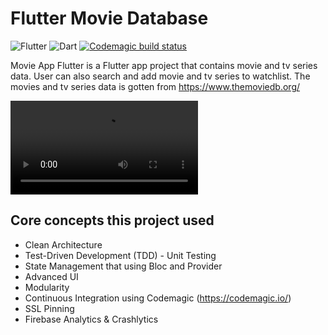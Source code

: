 

# Flutter Movie Database

![Flutter](https://img.shields.io/badge/Flutter-095B9A?logo=flutter&logoColor=white)
![Dart](https://img.shields.io/badge/Dart-25BEFA?logo=dart&logoColor=white)
[![Codemagic build status](https://api.codemagic.io/apps/62cebe0f74aa4a0015d8bc64/62cebe0f74aa4a0015d8bc63/status_badge.svg)](https://codemagic.io/apps/62cebe0f74aa4a0015d8bc64/62cebe0f74aa4a0015d8bc63/latest_build)


Movie App Flutter is a Flutter app project that contains movie and tv series data. User can also search and add movie and tv series to watchlist. 
The movies and tv series data is gotten from https://www.themoviedb.org/

![alt text](assets/demo.mp4)

## Core concepts this project used

* Clean Architecture 
* Test-Driven Development (TDD) - Unit Testing
* State Management that using Bloc and Provider
* Advanced UI
* Modularity
* Continuous Integration using Codemagic (https://codemagic.io/)
* SSL Pinning
* Firebase Analytics & Crashlytics


